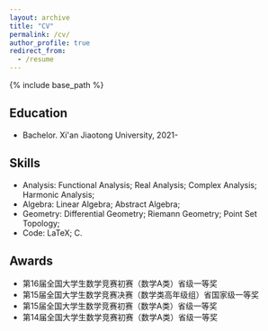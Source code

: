 ```yaml
---
layout: archive
title: "CV"
permalink: /cv/
author_profile: true
redirect_from:
  - /resume
---
```


{% include base_path %}

## Education

* Bachelor. Xi'an Jiaotong University, 2021-

## Skills

* Analysis: Functional Analysis; Real Analysis; Complex Analysis; Harmonic Analysis;
* Algebra: Linear Algebra; Abstract Algebra;
* Geometry: Differential Geometry; Riemann Geometry; Point Set Topology;
* Code: LaTeX; C.

## Awards


* 第16届全国大学生数学竞赛初赛（数学A类）省级一等奖
* 第15届全国大学生数学竞赛决赛（数学类高年级组）省国家级一等奖
* 第15届全国大学生数学竞赛初赛（数学A类）省级一等奖
* 第14届全国大学生数学竞赛初赛（数学A类）省级一等奖

